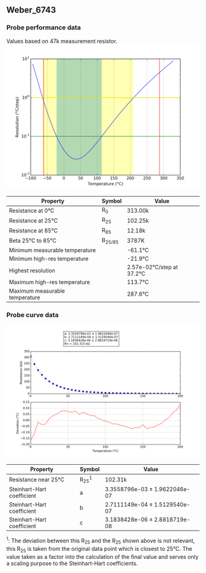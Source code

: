 
## Weber_6743
### Probe performance data

Values based on 47k measurement resistor.
![Sensor performance chart](Weber_6743_resolution.png)

Property | Symbol | Value
-------- | -------- | --------
Resistance at 0°C | R<sub>0</sub> | 313.00k
Resistance at 25°C | R<sub>25</sub> | 102.25k
Resistance at 85°C | R<sub>85</sub> | 12.18k
Beta 25°C to 85°C | B<sub>25/85</sub>| 3787K
Minimum measurable temperature | | -61.1°C
Minimum high-res temperature | | -21.9°C
Highest resolution || 2.57e-02°C/step at 37.2°C
Maximum high-res temperature | | 113.7°C
Maximum measurable temperature | | 287.6°C

### Probe curve data
![Probe fit chart](Weber_6743_curve.png)

Property | Symbol | Value
-------- | -------- | --------
Resistance near 25°C | R<sub>25</sub><sup>1</sup> | 102.31k
Steinhart-Hart coefficient | a | 3.3558796e-03 ± 1.9622046e-07
Steinhart-Hart coefficient | b | 2.7111149e-04 ± 1.5129540e-07
Steinhart-Hart coefficient | c | 3.1838428e-06 ± 2.8818719e-08

<sup>1</sup>: The deviation between this R<sub>25</sub> and the R<sub>25</sub> shown above is not relevant, this R<sub>25</sub> is taken from the original data point which is closest to 25°C. The value taken as a factor into the calculation of the final value and serves only a scaling purpose to the Steinhart-Hart coefficients.
